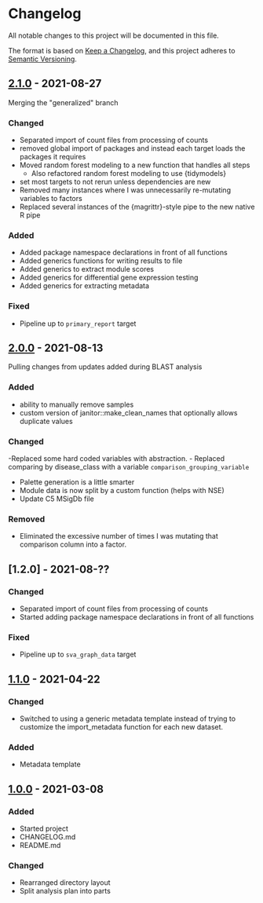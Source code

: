 # Changelog
All notable changes to this project will be documented in this file.

The format is based on [Keep a Changelog](https://keepachangelog.com/en/1.0.0/),
and this project adheres to [Semantic Versioning](https://semver.org/spec/v2.0.0.html).

## [2.1.0] - 2021-08-27
Merging the "generalized" branch
### Changed
  - Separated import of count files from processing of counts
  - removed global import of packages and instead each target loads the packages
    it requires
  - Moved random forest modeling to a new function that handles all steps
    - Also refactored random forest modeling to use {tidymodels}
  - set most targets to not rerun unless dependencies are new
  - Removed many instances where I was unnecessarily re-mutating variables
    to factors
  - Replaced several instances of the {magrittr}-style pipe to the new
    native R pipe
### Added
  - Added package namespace declarations in front of 
    all functions
  - Added generics functions for writing results to file
  - Added generics to extract module scores
  - Added generics for differential gene expression testing
  - Added generics for extracting metadata
### Fixed
  - Pipeline up to `primary_report` target


## [2.0.0] - 2021-08-13
Pulling changes from updates added during BLAST analysis
### Added
  - ability to manually remove samples
  - custom version of janitor::make_clean_names that optionally allows duplicate values
### Changed
  -Replaced some hard coded variables with abstraction.
    - Replaced comparing by disease_class with a variable `comparison_grouping_variable`
  - Palette generation is a little smarter
  - Module data is now split by a custom function (helps with NSE)
  - Update C5 MSigDb file
### Removed
  - Eliminated the excessive number of times I was mutating that comparison
    column into a factor.


## [1.2.0] - 2021-08-??
### Changed
  - Separated import of count files from processing of counts
  - Started adding package namespace declarations in front of 
    all functions
### Fixed
  - Pipeline up to `sva_graph_data` target

## [1.1.0] - 2021-04-22
### Changed
  - Switched to using a generic metadata template instead of trying to 
    customize the import_metadata function for each new dataset.

### Added
  - Metadata template


## [1.0.0] - 2021-03-08
### Added
  - Started project
  - CHANGELOG.md
  - README.md

### Changed
  - Rearranged directory layout
  - Split analysis plan into parts

[2.1.0]: https://github.com/milescsmith/rnaseq_targets_pipeline/compare/1.0.0...2.1.0
[2.0.0]: https://github.com/milescsmith/rnaseq_targets_pipeline/compare/1.1.0...2.0.0
[1.1.0]: https://github.com/milescsmith/rnaseq_targets_pipeline/compare/1.0.0...1.1.0
[1.0.0]: https://github.com/milescsmith/rnaseq_targets_pipeline/releases/tag/1.0.0
